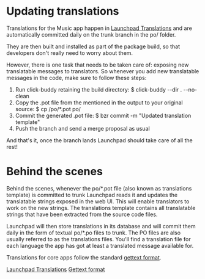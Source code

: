 Updating translations
=====================

Translations for the Music app happen in [Launchpad Translations](https://translations.launchpad.net/music-app) and are automatically committed daily on the trunk branch in the po/ folder.

They are then built and installed as part of the package build, so that
developers don't really need to worry about them.

However, there is one task that needs to be taken care of: exposing new
translatable messages to translators. So whenever you add new translatable
messages in the code, make sure to follow these steps:

 1. Run click-buddy retaining the build directory:
    $ click-buddy --dir . --no-clean
 2. Copy the .pot file from the <build dir> mentioned in the output to your
    original source:
    $ cp <build dir>/po/*.pot po/
 3. Commit the generated .pot file:
    $ bzr commit -m "Updated translation template"
 4. Push the branch and send a merge proposal as usual

And that's it, once the branch lands Launchpad should take care of all the rest!

Behind the scenes
=================

Behind the scenes, whenever the po/*.pot file (also known as translations template) is committed to trunk Launchpad reads it and updates the translatable strings exposed in the web UI. This will enable translators to work on the new strings.
The translations template contains all translatable strings that have been extracted from the source code files.

Launchpad will then store translations in its database and will commit them daily in the form of textual po/*.po files to trunk. The PO files are also usually referred to as the translations files. You'll find a translation file for each language the app has got at least a translated message available for.

Translations for core apps follow the standard [gettext format](https://www.gnu.org/software/gettext/).

 [Launchpad Translations](https://translations.launchpad.net/music-app)
 [Gettext format](https://www.gnu.org/software/gettext/)
